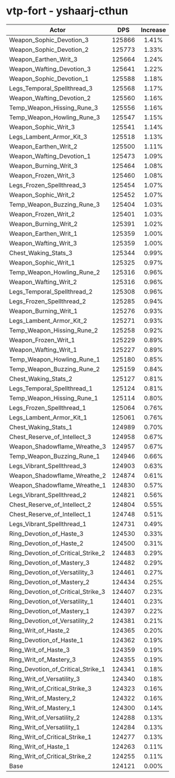 # vtp-fort - yshaarj-cthun
| Actor | DPS | Increase |
|---|:---:|:---:|
|Weapon_Sophic_Devotion_3|125866|1.41%|
|Weapon_Sophic_Devotion_2|125773|1.33%|
|Weapon_Earthen_Writ_3|125664|1.24%|
|Weapon_Wafting_Devotion_3|125641|1.22%|
|Weapon_Sophic_Devotion_1|125588|1.18%|
|Legs_Temporal_Spellthread_3|125568|1.17%|
|Weapon_Wafting_Devotion_2|125560|1.16%|
|Temp_Weapon_Hissing_Rune_3|125556|1.16%|
|Temp_Weapon_Howling_Rune_3|125547|1.15%|
|Weapon_Sophic_Writ_3|125541|1.14%|
|Legs_Lambent_Armor_Kit_3|125518|1.13%|
|Weapon_Earthen_Writ_2|125500|1.11%|
|Weapon_Wafting_Devotion_1|125473|1.09%|
|Weapon_Burning_Writ_3|125464|1.08%|
|Weapon_Frozen_Writ_3|125460|1.08%|
|Legs_Frozen_Spellthread_3|125454|1.07%|
|Weapon_Sophic_Writ_2|125452|1.07%|
|Temp_Weapon_Buzzing_Rune_3|125404|1.03%|
|Weapon_Frozen_Writ_2|125401|1.03%|
|Weapon_Burning_Writ_2|125391|1.02%|
|Weapon_Earthen_Writ_1|125359|1.00%|
|Weapon_Wafting_Writ_3|125359|1.00%|
|Chest_Waking_Stats_3|125344|0.99%|
|Weapon_Sophic_Writ_1|125325|0.97%|
|Temp_Weapon_Howling_Rune_2|125316|0.96%|
|Weapon_Wafting_Writ_2|125316|0.96%|
|Legs_Temporal_Spellthread_2|125308|0.96%|
|Legs_Frozen_Spellthread_2|125285|0.94%|
|Weapon_Burning_Writ_1|125276|0.93%|
|Legs_Lambent_Armor_Kit_2|125271|0.93%|
|Temp_Weapon_Hissing_Rune_2|125258|0.92%|
|Weapon_Frozen_Writ_1|125229|0.89%|
|Weapon_Wafting_Writ_1|125227|0.89%|
|Temp_Weapon_Howling_Rune_1|125180|0.85%|
|Temp_Weapon_Buzzing_Rune_2|125159|0.84%|
|Chest_Waking_Stats_2|125127|0.81%|
|Legs_Temporal_Spellthread_1|125124|0.81%|
|Temp_Weapon_Hissing_Rune_1|125114|0.80%|
|Legs_Frozen_Spellthread_1|125064|0.76%|
|Legs_Lambent_Armor_Kit_1|125061|0.76%|
|Chest_Waking_Stats_1|124989|0.70%|
|Chest_Reserve_of_Intellect_3|124958|0.67%|
|Weapon_Shadowflame_Wreathe_3|124957|0.67%|
|Temp_Weapon_Buzzing_Rune_1|124946|0.66%|
|Legs_Vibrant_Spellthread_3|124903|0.63%|
|Weapon_Shadowflame_Wreathe_2|124874|0.61%|
|Weapon_Shadowflame_Wreathe_1|124830|0.57%|
|Legs_Vibrant_Spellthread_2|124821|0.56%|
|Chest_Reserve_of_Intellect_2|124804|0.55%|
|Chest_Reserve_of_Intellect_1|124748|0.51%|
|Legs_Vibrant_Spellthread_1|124731|0.49%|
|Ring_Devotion_of_Haste_3|124530|0.33%|
|Ring_Devotion_of_Haste_2|124500|0.31%|
|Ring_Devotion_of_Critical_Strike_2|124483|0.29%|
|Ring_Devotion_of_Mastery_3|124482|0.29%|
|Ring_Devotion_of_Versatility_3|124461|0.27%|
|Ring_Devotion_of_Mastery_2|124434|0.25%|
|Ring_Devotion_of_Critical_Strike_3|124407|0.23%|
|Ring_Devotion_of_Versatility_1|124401|0.23%|
|Ring_Devotion_of_Mastery_1|124397|0.22%|
|Ring_Devotion_of_Versatility_2|124381|0.21%|
|Ring_Writ_of_Haste_2|124365|0.20%|
|Ring_Devotion_of_Haste_1|124362|0.19%|
|Ring_Writ_of_Haste_3|124359|0.19%|
|Ring_Writ_of_Mastery_3|124355|0.19%|
|Ring_Devotion_of_Critical_Strike_1|124341|0.18%|
|Ring_Writ_of_Versatility_3|124340|0.18%|
|Ring_Writ_of_Critical_Strike_3|124323|0.16%|
|Ring_Writ_of_Mastery_2|124322|0.16%|
|Ring_Writ_of_Mastery_1|124300|0.14%|
|Ring_Writ_of_Versatility_2|124288|0.13%|
|Ring_Writ_of_Versatility_1|124284|0.13%|
|Ring_Writ_of_Critical_Strike_1|124277|0.13%|
|Ring_Writ_of_Haste_1|124263|0.11%|
|Ring_Writ_of_Critical_Strike_2|124255|0.11%|
|Base|124121|0.00%|
